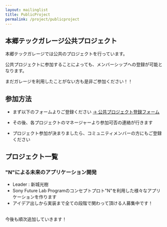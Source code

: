 ```yaml
---
layout: mailinglist
title: PublicProject
permalink: /project/publicproject
---
```


## 本郷テックガレージ公共プロジェクト
本郷テックガレージでは公共のプロジェクトを行っています。

公共プロジェクトに参加することによっても、メンバーシップへの登録が可能となります。

まだガレージを利用したことがない方も是非ご参加ください！！

## 参加方法
- まず以下のフォームよりご登録ください
[-> 公共プロジェクト登録フォーム](https://goo.gl/forms/lDjwfJXAWroI9MtH3)


- その後、各プロジェクトのマネージャーより参加可否の連絡が行きます
- プロジェクト参加が決まりましたら、コミュニティメンバーの方にもご登録ください

## プロジェクト一覧
### "N"による未来のアプリケーション開発
- Leader : 新城光樹
- Sony Future Lab Programのコンセプトプロト"N"を利用した様々なアプリケーションを作ります
- アイデア出しから実装まで全ての段階で関わって頂ける人募集中です！

<br>
今後も順次追加していきます！

